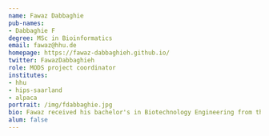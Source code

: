 ```yaml
---
name: Fawaz Dabbaghie
pub-names:
- Dabbaghie F
degree: MSc in Bioinformatics
email: fawaz@hhu.de
homepage: https://fawaz-dabbaghieh.github.io/
twitter: FawazDabbaghieh
role: MODS project coordinator
institutes:
- hhu
- hips-saarland
- alpaca
portrait: /img/fdabbaghie.jpg
bio: Fawaz received his bachelor's in Biotechnology Engineering from the University of Aleppo in 2015, during his bachelor's he also studied at Hochschule Bonn-Rhein-Sieg for a year. He received his master's in Bioinformatics from the University of Saarland in Germany in 2019 and started his PhD at the Helmholtz Institute for Pharmaceutical Research Saarland then transferred to University Hosptial Düsseldorf in 2020. He is supervised jointly by Prof. Dr. Olga Kalinina and Prof. Dr. Tobias Marschall. Research interests include pangenomics, genome graphs, genome assembly, and sequence algorithms.
alum: false
---
```

